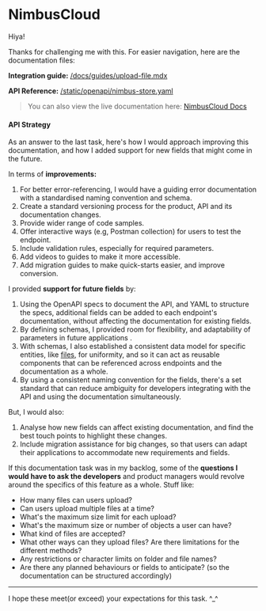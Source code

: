 # NimbusCloud

Hiya! 

Thanks for challenging me with this. For easier navigation, here are the documentation files:

**Integration guide:** [/docs/guides/upload-file.mdx](/docs/guides/upload-file.mdx)

**API Reference:** [/static/openapi/nimbus-store.yaml](/static/openapi/nimbus-store.yaml)

> You can also view the live documentation here: [NimbusCloud Docs](https://lulunwenyi.github.io/nimbuscloud/)

#### API Strategy

As an answer to the last task, here's how I would approach improving this documentation, and how I added support for new fields that might come in the future.

In terms of **improvements:**

1. For better error-referencing, I would have a guiding error documentation with a standardised naming convention and schema. 
2. Create a standard versioning process for the product, API and its documentation changes. 
3. Provide wider range of code samples.
4. Offer interactive ways (e.g, Postman collection) for users to test the endpoint. 
5. Include validation rules, especially for required parameters.
6. Add videos to guides to make it more accessible. 
7. Add migration guides to make quick-starts easier, and improve conversion. 

I provided **support for future fields** by:

1. Using the OpenAPI specs to document the API, and YAML to structure the specs, additional fields can be added to each endpoint's documentation, without affecting the documentation for existing fields.
2. By defining schemas, I provided room for flexibility, and adaptability of parameters in future applications .
3. With schemas, I also established a consistent data model for specific entities, like [files](https://lulunwenyi.github.io/nimbuscloud/api-reference#model/files), for uniformity, and so it can act as reusable components that can be referenced across endpoints and the documentation as a whole.
4. By using a consistent naming convention for the fields, there's a set standard that can reduce ambiguity for developers integrating with the API and using the documentation simultaneously. 

But, I would also:

1. Analyse how new fields can affect existing documentation, and find the best touch points to highlight these changes.
2. Include migration assistance for big changes, so that users can adapt their applications to accommodate new requirements and fields.

If this documentation task was in my backlog, some of the **questions I would have to ask the developers** and product managers would revolve around the specifics of this feature as a whole. Stuff like:

- How many files can users upload?
- Can users upload multiple files at a time?
- What's the maximum size limit for each upload?
- What's the maximum size or number of objects a user can have?
- What kind of files are accepted?
- What other ways can they upload files? Are there limitations for the different methods?
- Any restrictions or character limits on folder and file names?
- Are there any planned behaviours or fields to anticipate? (so the documentation can be structured accordingly)

---
I hope these meet(or exceed) your expectations for this task. ^_^
